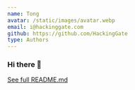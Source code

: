 ```yaml
---
name: Tong
avatar: /static/images/avatar.webp
email: i@hackinggate.com
github: https://github.com/HackingGate
type: Authors
---
```

### Hi there 👋

[See full README.md](https://github.com/HackingGate/HackingGate/blob/main/README.md)  
